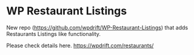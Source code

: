 # WP Restaurant Listings

New repo (https://github.com/wpdrift/WP-Restaurant-Listings) that adds Restaurants Listings like functionality.

Please check details here. https://wpdrift.com/restaurants/
